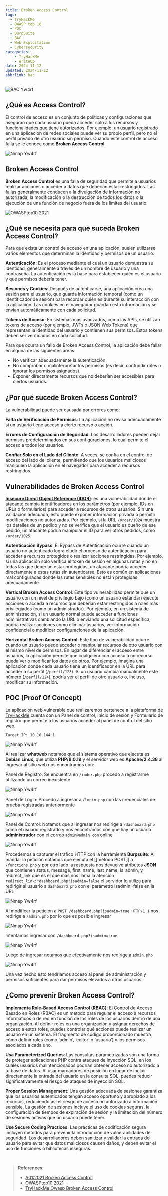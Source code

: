 ```yaml
---
title: Broken Access Control
tags: 
  - TryHackMe
  - OWASP top 10 
  - POC
  - BurpSuite
  - BAC
  - Web Exploitation
  - Cybersecurity 
categories:
    - TryHackMe
    - WriteUp
date: 2024-11-12
updated: 2024-11-12
abbrlink: bac
---
```


![BAC Yw4rf](BAC.png)

## ¿Qué es Access Control?

El control de acceso es un conjunto de políticas y configuraciones que aseguran que cada usuario pueda acceder solo a los recursos y funcionalidades que tiene autorizados. Por ejemplo, un usuario registrado en una aplicación de redes sociales puede ver su propio perfil, pero no el perfil privado de otro usuario sin permiso. Cuando este control de acceso falla se le conoce como **Broken Access Control**.

![Nmap Yw4rf](BAC-2.png)

## Broken Access Control

**Broken Access Control** es una falla de seguridad que permite a usuarios realizar acciones o acceder a datos que deberían estar restringidos. Las fallas generalmente conducen a la divulgación de información no autorizada, la modificación o la destrucción de todos los datos o la ejecución de una función de negocio fuera de los límites del usuario.

![OWASPtop10 2021](https://owasp.org/Top10/assets/mapping.png)

## ¿Qué se necesita para que suceda Broken Access Control?

Para que exista un control de acceso en una aplicación, suelen utilizarse varios elementos que determinan la identidad y permisos de un usuario:

**Autenticación**: Es el proceso mediante el cual un usuario demuestra su identidad, generalmente a través de un nombre de usuario y una contraseña. La autenticación es la base para establecer quién es el usuario y qué permisos debería tener.
    
**Sesiones y Cookies**: Después de autenticarse, una aplicación crea una sesión para el usuario, que guarda información temporal (como un identificador de sesión) para recordar quién es durante su interacción con la aplicación. Las cookies en el navegador guardan esta información y se envían automáticamente con cada solicitud.
    
**Tokens de Acceso**: En sistemas más avanzados, como las APIs, se utilizan tokens de acceso (por ejemplo, JWTs o JSON Web Tokens) que representan la identidad del usuario y contienen sus permisos. Estos tokens deben ser verificados en cada solicitud.

Para que ocurra un fallo de Broken Access Control, la aplicación debe fallar en alguna de las siguientes áreas:

- No verificar adecuadamente la autenticación.
- No comprobar o malinterpretar los permisos (es decir, confundir roles o ignorar los permisos asignados).
- Exponer directamente recursos que no deberían ser accesibles para ciertos usuarios.

## ¿Por qué sucede Broken Access Control?

La vulnerabilidad puede ser causada por errores como:

**Falta de Verificación de Permisos**: La aplicación no revisa adecuadamente si un usuario tiene acceso a cierto recurso o acción.

**Errores de Configuración de Seguridad**: Los desarrolladores pueden dejar permisos predeterminados en sus configuraciones, lo cual permite el acceso a todos los usuarios.

**Confiar Solo en el Lado del Cliente**: A veces, se confía en el control de acceso del lado del cliente, permitiendo que los usuarios maliciosos manipulen la aplicación en el navegador para acceder a recursos restringidos.

## Vulnerabilidades de Broken Access Control

**[Insecure Direct Object Reference (IDOR)](https://yw4rf.vercel.app/posts/ethical-hacking/IDOR)**: es una vulnerabilidad donde el atacante cambia identificadores en los parámetros (por ejemplo, IDs en URLs o formularios) para acceder a recursos de otros usuarios. Sin una validación adecuada, esto puede exponer información privada o permitir modificaciones no autorizadas. Por ejemplo, si la URL `/order/1024` muestra los detalles de un pedido y no se verifica que el usuario es dueño de ese pedido, un atacante podría manipular el ID para ver otros pedidos, como `/order/1025`.

**Autenticación Bypass**: El Bypass de Autenticación ocurre cuando un usuario no autenticado logra eludir el proceso de autenticación para acceder a recursos protegidos o realizar acciones restringidas. Por ejemplo, si una aplicación solo verifica el token de sesión en algunas rutas y no en todas las que deberían estar protegidas, un atacante podría acceder directamente a estas rutas sin autenticarse. Esto es común en aplicaciones mal configuradas donde las rutas sensibles no están protegidas adecuadamente.

**Vertical Broken Access Control**: Este tipo vulnerabilidad permite que un usuario con un nivel de privilegio bajo (como un usuario estándar) ejecute acciones o acceda a recursos que deberían estar restringidos a roles más privilegiados (como un administrador). Por ejemplo, en un sistema de administración, si un usuario normal puede acceder a funciones administrativas cambiando la URL o enviando una solicitud específica, podría realizar acciones como eliminar usuarios, ver información confidencial o modificar configuraciones de la aplicación.

**Horizontal Broken Access Control**: Este tipo de vulnerabilidad ocurre cuando un usuario puede acceder o manipular recursos de otro usuario con el mismo nivel de permisos. En lugar de diferenciar el acceso entre usuarios, la aplicación permite que cualquiera con acceso a un recurso pueda ver o modificar los datos de otros. Por ejemplo, imagina una aplicación donde cada usuario tiene un identificador en la URL para acceder a su perfil (`/perfil/123`). Si un usuario cambia manualmente este número (`/perfil/124`), podría ver el perfil de otro usuario o, incluso, modificar su información.

## POC (Proof Of Concept)

La aplicación web vulnerable que realizaremos pertenece a la plataforma de [TryHackMe](https://tryhackme.com/r/room/owaspbrokenaccesscontrol) cuenta con un Panel de control, Inicio de sesión y Formulario de registro que permite a los usuarios acceder al panel de control del sitio web. 

`Target IP: 10.10.144.1`

![Nmap Yw4rf](BAC-1.png)

Al realizar **whatweb** notamos que el sistema operativo que ejecuta es **Debian Linux**, que utiliza **PHP/8.0.19** y el servidor web es **Apache/2.4.38** al ingresar al sitio web nos encontramos con:


Panel de Registro: Se encuentra en `/index.php` procedo a registrarme utilizando un correo inexistente

![Nmap Yw4rf](BAC-3.png)

Panel de Login: Procedo a ingresar a `/login.php` con las credenciales de prueba registradas anteriormente 

![Nmap Yw4rf](BAC-4.png)

Panel de Control: Notamos que al ingresar nos redirige a `/dashboard.php` como el usuario registrado y nos encontramos con que hay un usuario **administrador** con el correo `admin@admin.com` online

![Nmap Yw4rf](BAC-5.png)

Procedemos a capturar el trafico HTTP con la herramienta **Burpsuite**: Al mandar la petición notamos que ejecuta el [[método POST]] a `/functions.php` y por otro lado la respuesta nos devuelve atributos **JSON** que contienen status, message, first_name, last_name, is_admin, y redirect_link que es el que más nos llama la atención `redirect_link:"dashboard.php?isadmin=false` el servidor lo utiliza para redirigir al usuario a `dashboard.php` con el parametro isadmin=false en la URL

![Nmap Yw4rf](BAC-6.png)

Al modificar la petición a `POST /dashboard.php?isadmin=true HTTP/1.1` nos redirige a `/admin.php` por lo que es posible ingresar

![Nmap Yw4rf](BAC-7.png)

Intentamos ingresar con `/dashboard.php?isadmin=true`

![Nmap Yw4rf](BAC-8.png)

Luego de ingresar notamos que efectivamente nos redirige a `admin.php`

![Nmap Yw4rf](BAC-9.png)

Una vez hecho esto tendriamos acceso al panel de administración y permisos suficientes para dar permisos elevados a otros usuarios. 

## ¿Como prevenir Broken Access Control?

**Implementa Role-Based Access Control (RBAC)**: El Control de Acceso Basado en Roles (RBAC) es un método para regular el acceso a recursos informáticos o de red en función de los roles de los usuarios dentro de una organización. Al definir roles en una organización y asignar derechos de acceso a estos roles, puedes controlar qué acciones puede realizar un usuario en un sistema. El fragmento de código proporcionado muestra cómo definir roles (como ‘admin’, ‘editor’ o ‘usuario’) y los permisos asociados a cada uno.

**Usa Parameterized Queries**: Las consultas parametrizadas son una forma de proteger aplicaciones PHP contra ataques de inyección SQL, en los cuales usuarios malintencionados podrían obtener acceso no autorizado a tu base de datos. Al usar marcadores de posición en lugar de incluir directamente la entrada del usuario en la consulta SQL, puedes reducir significativamente el riesgo de ataques de inyección SQL.

**Proper Session Management**: Una gestión adecuada de sesiones garantiza que los usuarios autenticados tengan acceso oportuno y apropiado a los recursos, reduciendo así el riesgo de acceso no autorizado a información sensible. La gestión de sesiones incluye el uso de cookies seguras, la configuración de tiempos de expiración de sesión y la limitación del número de sesiones activas que un usuario puede tener.

**Use Secure Coding Practices**: Las prácticas de codificación segura incluyen métodos para prevenir la introducción de vulnerabilidades de seguridad. Los desarrolladores deben sanitizar y validar la entrada del usuario para evitar que datos maliciosos causen daños, y deben evitar el uso de funciones o bibliotecas inseguras. 

<br>

>**References:**
>- [A01:2021 Broken Access Control](https://owasp.org/Top10/A01_2021-Broken_Access_Control/)
>- [OWASPtop10 2021](https://owasp.org/Top10/es/)
>- [TryHackMe Owasp Broken Access Control](https://tryhackme.com/r/room/owaspbrokenaccesscontrol)
